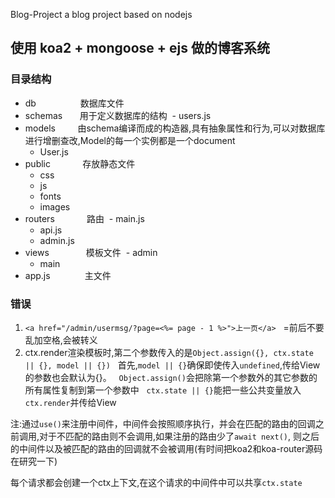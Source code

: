 
Blog-Project
a blog project based on nodejs

## 使用 koa2 + mongoose + ejs 做的博客系统

### 目录结构

- db                  数据库文件
- schemas             用于定义数据库的结构
  - users.js
- models              由schema编译而成的构造器,具有抽象属性和行为,可以对数据库进行增删查改,Model的每一个实例都是一个document
  - User.js
- public              存放静态文件
  - css
  - js
  - fonts
  - images
- routers             路由
  - main.js
  - api.js
  - admin.js
- views               模板文件
  - admin
  - main
- app.js              主文件

### 错误

1. `<a href="/admin/usermsg/?page=<%= page - 1 %>">上一页</a>`
   =前后不要乱加空格,会被转义
2. ctx.render渲染模板时,第二个参数传入的是`Object.assign({}, ctx.state || {}, model || {})`
   首先,`model || {}`确保即使传入`undefined`,传给View的参数也会默认为{}。
   `Object.assign()`会把除第一个参数外的其它参数的所有属性复制到第一个参数中
   `ctx.state || {}`能把一些公共变量放入`ctx.render`并传给View
   
注:通过`use()`来注册中间件，中间件会按照顺序执行，并会在匹配的路由的回调之前调用,对于不匹配的路由则不会调用,如果注册的路由少了`await next()`, 则之后的中间件以及被匹配的路由的回调就不会被调用(有时间把koa2和koa-router源码在研究一下)

每个请求都会创建一个ctx上下文,在这个请求的中间件中可以共享`ctx.state`
   






